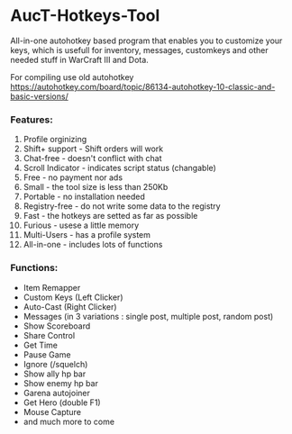 # AucT-Hotkeys-Tool
All-in-one autohotkey based program that enables you to customize your keys, which is usefull for inventory, messages, customkeys and other needed stuff in WarCraft III and Dota.

For compiling use old autohotkey https://autohotkey.com/board/topic/86134-autohotkey-10-classic-and-basic-versions/

### Features:

1. Profile orginizing
2. Shift+ support - Shift orders will work
3. Chat-free - doesn't conflict with chat
4. Scroll Indicator - indicates script status (changable)
5. Free - no payment nor ads
6. Small - the tool size is less than 250Kb
7. Portable - no installation needed
8. Registry-free - do not write some data to the registry
9. Fast - the hotkeys are setted as far as possible
10. Furious - usese a little memory
11. Multi-Users - has a profile system
12. All-in-one - includes lots of functions

### Functions:
* Item Remapper
* Custom Keys (Left Clicker)
* Auto-Cast (Right Clicker)
* Messages (in 3 variations : single post, multiple post, random post)
* Show Scoreboard
* Share Control
* Get Time
* Pause Game
* Ignore (/squelch)
* Show ally hp bar
* Show enemy hp bar
* Garena autojoiner
* Get Hero (double F1)
* Mouse Capture
* and much more to come
